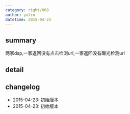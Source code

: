 ```yaml
---
category: right/008
author: yulin
datetime: 2015-04-24
---
```


## summary

两家dsp,一家返回没有点击检测url,一家返回没有曝光检测url

## detail


## changelog

- 2015-04-23: 初始版本
- 2015-04-23: 初始版本
